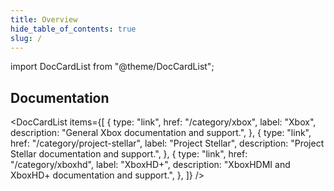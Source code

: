 ```yaml
---
title: Overview
hide_table_of_contents: true
slug: /
---
```


import DocCardList from "@theme/DocCardList";

## Documentation

<DocCardList
  items={[
    {
      type: "link",
      href: "/category/xbox",
      label: "Xbox",
      description:
        "General Xbox documentation and support.",
    },
    {
      type: "link",
      href: "/category/project-stellar",
      label: "Project Stellar",
      description:
        "Project Stellar documentation and support.",
    },
    {
      type: "link",
      href: "/category/xboxhd",
      label: "XboxHD+",
      description:
        "XboxHDMI and XboxHD+ documentation and support.",
    },
  ]}
/>
